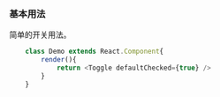 ### 基本用法
简单的开关用法。
```javascript
    class Demo extends React.Component{
        render(){
            return <Toggle defaultChecked={true} />
        }
    }
```
